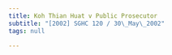 ```yaml
---
title: Koh Thian Huat v Public Prosecutor
subtitle: "[2002] SGHC 120 / 30\_May\_2002"
tags: null

---
```


